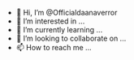 - 👋 Hi, I’m @Officialdaanaverror
- 👀 I’m interested in ...
- 🌱 I’m currently learning ...
- 💞️ I’m looking to collaborate on ...
- 📫 How to reach me ...

<!---
Officialdaanaverror/Officialdaanaverror is a ✨ special ✨ repository because its `README.md` (this file) appears on your GitHub profile.
You can click the Preview link to take a look at your changes.
--->
